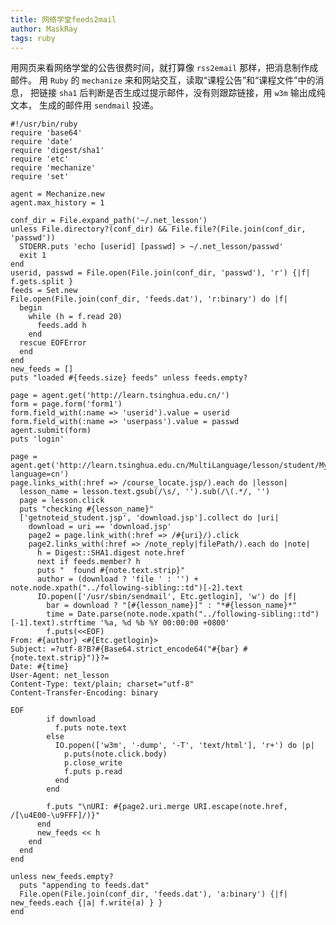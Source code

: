 ```yaml
---
title: 网络学堂feeds2mail
author: MaskRay
tags: ruby
---
```



用网页来看网络学堂的公告很费时间，就打算像 `rss2email` 那样，把消息制作成邮件。
用 `Ruby` 的 `mechanize` 来和网站交互，读取“课程公告”和“课程文件”中的消息，
把链接 `sha1` 后判断是否生成过提示邮件，没有则跟踪链接，用 `w3m` 输出成纯文本，
生成的邮件用 `sendmail` 投递。

    #!/usr/bin/ruby
    require 'base64'
    require 'date'
    require 'digest/sha1'
    require 'etc'
    require 'mechanize'
    require 'set'

    agent = Mechanize.new
    agent.max_history = 1

    conf_dir = File.expand_path('~/.net_lesson')
    unless File.directory?(conf_dir) && File.file?(File.join(conf_dir, 'passwd'))
      STDERR.puts 'echo [userid] [passwd] > ~/.net_lesson/passwd'
      exit 1
    end
    userid, passwd = File.open(File.join(conf_dir, 'passwd'), 'r') {|f| f.gets.split }
    feeds = Set.new
    File.open(File.join(conf_dir, 'feeds.dat'), 'r:binary') do |f|
      begin
        while (h = f.read 20)
          feeds.add h
        end
      rescue EOFError
      end
    end
    new_feeds = []
    puts "loaded #{feeds.size} feeds" unless feeds.empty?

    page = agent.get('http://learn.tsinghua.edu.cn/')
    form = page.form('form1')
    form.field_with(:name => 'userid').value = userid
    form.field_with(:name => 'userpass').value = passwd
    agent.submit(form)
    puts 'login'

    page = agent.get('http://learn.tsinghua.edu.cn/MultiLanguage/lesson/student/MyCourse.jsp?language=cn')
    page.links_with(:href => /course_locate.jsp/).each do |lesson|
      lesson_name = lesson.text.gsub(/\s/, '').sub(/\(.*/, '')
      page = lesson.click
      puts "checking #{lesson_name}"
      ['getnoteid_student.jsp', 'download.jsp'].collect do |uri|
        download = uri == 'download.jsp'
        page2 = page.link_with(:href => /#{uri}/).click
        page2.links_with(:href => /note_reply|filePath/).each do |note|
          h = Digest::SHA1.digest note.href
          next if feeds.member? h
          puts "  found #{note.text.strip}"
          author = (download ? 'file ' : '') + note.node.xpath("../following-sibling::td")[-2].text
          IO.popen(['/usr/sbin/sendmail', Etc.getlogin], 'w') do |f|
            bar = download ? "[#{lesson_name}]" : "*#{lesson_name}*"
            time = Date.parse(note.node.xpath("../following-sibling::td")[-1].text).strftime '%a, %d %b %Y 00:00:00 +0800'
            f.puts(<<EOF)
    From: #{author} <#{Etc.getlogin}>
    Subject: =?utf-8?B?#{Base64.strict_encode64("#{bar} #{note.text.strip}")}?=
    Date: #{time}
    User-Agent: net_lesson
    Content-Type: text/plain; charset="utf-8"
    Content-Transfer-Encoding: binary

    EOF
            if download
              f.puts note.text
            else
              IO.popen(['w3m', '-dump', '-T', 'text/html'], 'r+') do |p|
                p.puts(note.click.body)
                p.close_write
                f.puts p.read
              end
            end

            f.puts "\nURI: #{page2.uri.merge URI.escape(note.href, /[\u4E00-\u9FFF]/)}"
          end
          new_feeds << h
        end
      end
    end

    unless new_feeds.empty?
      puts "appending to feeds.dat"
      File.open(File.join(conf_dir, 'feeds.dat'), 'a:binary') {|f| new_feeds.each {|a| f.write(a) } }
    end
